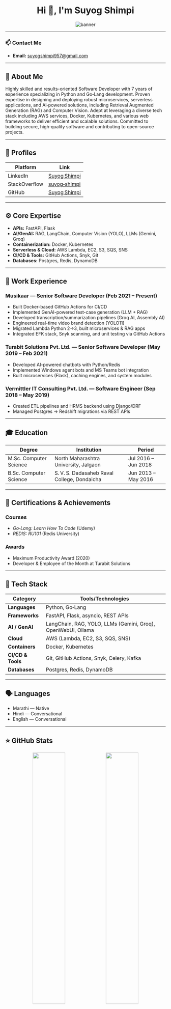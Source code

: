 <h1 align="center">Hi 👋, I'm Suyog Shimpi</h1>
<p align="center">
  <img src="https://capsule-render.vercel.app/api?text=Senior+Software+Developer&animation=fadeIn&type=waving&color=gradient" alt="banner" />
</p>

---

### 📫 Contact Me
- **Email:** [suyogshimpi957@gmail.com](mailto:suyogshimpi957@gmail.com)

---

## 🧠 About Me
Highly skilled and results-oriented Software Developer with 7 years of experience specializing in Python and Go‑Lang development. Proven expertise in designing and deploying robust microservices, serverless applications, and AI‑powered solutions, including Retrieval Augmented Generation (RAG) and Computer Vision. Adept at leveraging a diverse tech stack including AWS services, Docker, Kubernetes, and various web frameworks to deliver efficient and scalable solutions. Committed to building secure, high‑quality software and contributing to open-source projects.

---

## 🔗 Profiles
| Platform        | Link                            |
|-----------------|----------------------------------|
| LinkedIn        | [Suyog Shimpi](https://www.linkedin.com/in/suyog-shimpi-668285144/) |
| StackOverflow   | [suyog‑shimpi](https://stackoverflow.com/users/10217732/suyog-shimpi) |
| GitHub          | [Suyog Shimpi](https://github.com/Evergreenies) |

---

## ⚙️ Core Expertise
- **APIs:** FastAPI, Flask  
- **AI/GenAI:** RAG, LangChain, Computer Vision (YOLO), LLMs (Gemini, Groq)  
- **Containerization:** Docker, Kubernetes  
- **Serverless & Cloud:** AWS Lambda, EC2, S3, SQS, SNS  
- **CI/CD & Tools:** GitHub Actions, Snyk, Git  
- **Databases:** Postgres, Redis, DynamoDB  

---

## 💼 Work Experience

### **Musikaar** — Senior Software Developer (Feb 2021 – Present)
- Built Docker-based GitHub Actions for CI/CD  
- Implemented GenAI-powered test-case generation (LLM + RAG)  
- Developed transcription/summarization pipelines (Groq AI, Assembly AI)  
- Engineered real-time video brand detection (YOLO11)  
- Migrated Lambda Python 2→3, built microservices & RAG apps  
- Integrated EFK stack, Snyk scanning, and unit testing via GitHub Actions  

### **Turabit Solutions Pvt. Ltd.** — Senior Software Developer (May 2019 – Feb 2021)
- Developed AI-powered chatbots with Python/Redis  
- Implemented Windows agent bots and MS Teams bot integration  
- Built microservices (Flask), caching engines, and system modules  

### **Vermittler IT Consulting Pvt. Ltd.** — Software Engineer (Sep 2018 – May 2019)
- Created ETL pipelines and HRMS backend using Django/DRF  
- Managed Postgres → Redshift migrations via REST APIs  

---

## 🎓 Education
| Degree | Institution | Period |
|--------|-------------|--------|
| M.Sc. Computer Science | North Maharashtra University, Jalgaon | Jul 2016 – Jun 2018 |
| B.Sc. Computer Science | S. V. S. Dadasaheb Raval College, Dondaicha | Jun 2013 – May 2016 |

---

## 🏅 Certifications & Achievements
### Courses
- *Go‑Lang: Learn How To Code* (Udemy)  
- *REDIS: RU101* (Redis University)  
### Awards
- Maximum Productivity Award (2020)  
- Developer & Employee of the Month at Turabit Solutions

---

## 🚀 Tech Stack
| Category         | Tools/Technologies |
|------------------|--------------------|
| **Languages**    | Python, Go‑Lang    |
| **Frameworks**   | FastAPI, Flask, asyncio, REST APIs |
| **AI / GenAI**   | LangChain, RAG, YOLO, LLMs (Gemini, Groq), OpenWebUI, Ollama |
| **Cloud**        | AWS (Lambda, EC2, S3, SQS, SNS) |
| **Containers**   | Docker, Kubernetes |
| **CI/CD & Tools**| Git, GitHub Actions, Snyk, Celery, Kafka |
| **Databases**    | Postgres, Redis, DynamoDB |

---

## 🗣 Languages
- Marathi — Native  
- Hindi — Conversational  
- English — Conversational

---

## ⭐ GitHub Stats  
<!-- Update `yourusername` below -->
<p align="center">
  <img src="https://github-readme-stats.vercel.app/api?username=Evergreenies&show_icons=true&theme=vision-friendly-light" width="45%" />
  <img src="https://streak-stats.demolab.com?user=Evergreenies&theme=vision-friendly-light" width="45%" />
</p>

---

<!--
**Evergreenies/Evergreenies** is a ✨ _special_ ✨ repository because its `README.md` (this file) appears on your GitHub profile.

Here are some ideas to get you started:

- 🔭 I’m currently working on ...
- 🌱 I’m currently learning ...
- 👯 I’m looking to collaborate on ...
- 🤔 I’m looking for help with ...
- 💬 Ask me about ...
- 📫 How to reach me: ...
- 😄 Pronouns: ...
- ⚡ Fun fact: ...
-->
